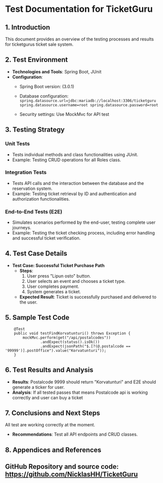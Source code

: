 # Test Documentation for TicketGuru

## 1. Introduction
This document provides an overview of the testing processes and results for ticketgurus ticket sale system.

## 2. Test Environment
- **Technologies and Tools**: Spring Boot, JUnit
- **Configuration**:
  - Spring Boot version: (3.0.1)
  - Database configuration:
`spring.datasource.url=jdbc:mariadb://localhost:3306/ticketguru
spring.datasource.username=root
spring.datasource.password=root`

  - Security settings: Use MockMvc for API test
    
## 3. Testing Strategy
### Unit Tests
- Tests individual methods and class functionalities using JUnit.
- Example: Testing CRUD operations for all Roles class.
### Integration Tests
- Tests API calls and the interaction between the database and the reservation system.
- Example: Testing ticket retrieval by ID and authentication and authorization functionalities.

### End-to-End Tests (E2E)
- Simulates scenarios performed by the end-user, testing complete user journeys.
- Example: Testing the ticket checking process, including error handling and successful ticket verification.
  
## 4. Test Case Details
- **Test Case: Successful Ticket Purchase Path**
  - **Steps**: 
    1. User press "Lipun osto" button.
    2. User selects an event and chooses a ticket type.
    3. User completes payment.
    4. System generates a ticket.
  - **Expected Result**: Ticket is successfully purchased and delivered to the user.

## 5. Sample Test Code
```
    @Test
    public void testFindKorvatunturi() throws Exception {
        mockMvc.perform(get("/api/postalcodes"))
                .andExpect(status().isOk())
                .andExpect(jsonPath("$.[?(@.postalcode == '99999')].postOffice").value("Korvatunturi"));
    }
```

## 6. Test Results and Analysis
- **Results**: Postalcode 9999 should return "Korvatunturi" and E2E should generate a ticker for user.
- **Analysis**: If all tested passes that means Postalcode api is working correctly and user can buy a ticket
  
## 7. Conclusions and Next Steps
All test are working correctly at the moment.
- **Recommendations**: Test all API endpoints and CRUD classes.
  
## 8. Appendices and References
**GitHub Repository and source code**: https://github.com/NicklasHH/TicketGuru
---
